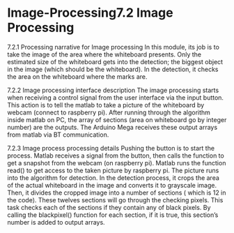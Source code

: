# Image-Processing7.2 Image Processing


7.2.1 Processing narrative for Image processing
	In this module, its job is to take the image of the area where the whiteboard presents.
  Only the estimated size of the whiteboard gets into the detection; 
  the biggest object in the image (which should be the whiteboard). 
  In the detection, it checks the area on the whiteboard where the marks are.

7.2.2 Image processing interface description 
The image processing starts when receiving a control signal from the user interface via the input button. 
This action is to tell the matlab to take a picture of the whiteboard by webcam (connect to raspberry pi). 
After running through the algorithm inside matlab on PC, the array of sections (area on whiteboard go by integer number) 
are the outputs. The Arduino Mega receives these output arrays from matlab via BT communication. 

7.2.3 Image process processing details
	Pushing the button is to start the process.
  Matlab receives a signal from the button, then calls the function to get a snapshot from the webcam (on raspberry pi).
  Matlab runs the function read() to get access to the taken picture by raspberry pi. 
  The picture runs into the algorithm for detection. 
  In the detection process, it crops the area of the actual whiteboard in the image and converts it to grayscale image. 
  Then, it divides the cropped image into a number of sections ( which is 12 in the code).
  These twelves sections will go through the checking pixels. 
  This task checks each of the sections if they contain any of black pixels. 
  By calling the blackpixel() function for each section, if it is true, this section’s number is added to output arrays.
